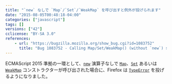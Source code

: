 ```yaml
---
title: "`new` なしで `Map`/`Set`/`WeakMap` を呼び出すと例外が投げられます"
date: "2015-08-05T00:48:18-04:00"
categories: ["javascript"]
tags: []
versions: ["42"]
cclicense: "BY-SA 3.0"
references:
    - url: "https://bugzilla.mozilla.org/show_bug.cgi?id=1083752"
      title: "Bug 1083752 - Calling Map/Set/WeakMap() (without `new`) should throw"
---
```

ECMAScript 2015 準拠の一環として、[`new`](https://developer.mozilla.org/ja/docs/Web/JavaScript/Reference/Operators/new) 演算子なしで [`Map`](https://developer.mozilla.org/ja/docs/Web/JavaScript/Reference/Global_Objects/Map)、[`Set`](https://developer.mozilla.org/ja/docs/Web/JavaScript/Reference/Global_Objects/Set) あるいは [`WeakMap`](https://developer.mozilla.org/ja/docs/Web/JavaScript/Reference/Global_Objects/WeakMap) コンストラクターが呼び出された場合に、Firefox は [`TypeError`](https://developer.mozilla.org/ja/docs/Web/JavaScript/Reference/Global_Objects/TypeError) を投げるようになりました。
